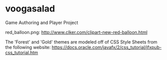 # voogasalad

Game Authoring and Player Project

red_balloon.png: http://www.clker.com/clipart-new-red-balloon.html

The 'Forest' and 'Gold' themes are modeled off of CSS Style Sheets from the following website:
https://docs.oracle.com/javafx/2/css_tutorial/jfxpub-css_tutorial.htm